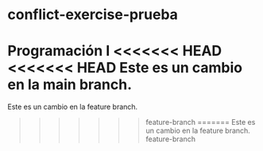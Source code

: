 # conflict-exercise-prueba
Programación I
<<<<<<< HEAD
<<<<<<< HEAD
Este es un cambio en la main branch.
=======
Este es un cambio en la feature branch.
>>>>>>> feature-branch
=======
Este es un cambio en la feature branch.
>>>>>>> feature-branch
